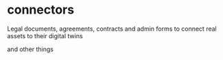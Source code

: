 # connectors
Legal documents, agreements, contracts and admin forms to connect real assets to their digital twins



and other things
